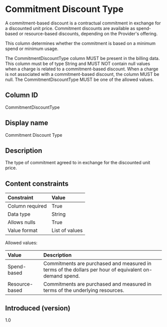 # Commitment Discount Type

A commitment-based discount is a contractual commitment in exchange for a discounted unit price. Commitment discounts are available as spend-based or resource-based discounts, depending on the Provider's offering.

This column determines whether the commitment is based on a minimum spend or minimum usage.

The CommitmentDiscountType column MUST be present in the billing data. This column must be of type String and MUST NOT contain null values when a charge is related to a commitment-based discount. When a charge is not associated with a commitment-based discount, the column MUST be null. The CommitmentDiscountType MUST be one of the allowed values.

## Column ID

CommitmentDiscountType

## Display name

Commitment Discount Type

## Description

The type of commitment agreed to in exchange for the discounted unit price.

## Content constraints

|    Constraint   |      Value       |
|:----------------|:-----------------|
| Column required | True             |
| Data type       | String           |
| Allows nulls    | True             |
| Value format    | List of values   |

Allowed values:

| Value      | Description                                                                                                                                                                   |
|:---------------|:--------------------------------------------------------------------------------------------------------------------------------------------------------------------------|
| Spend-based    | Commitments are purchased and measured in terms of the dollars per hour of equivalent on-demand spend.                                                                    |
| Resource-based | Commitments are purchased and measured in terms of the underlying resources.                                                                                              |

## Introduced (version)

1.0
